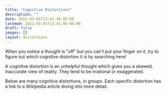 ```yaml
---
title: "Cognitive Distortions"
description: ""
date: 2021-03-01T13:41:40-05:00
lastmod: 2021-03-01T13:41:40-05:00
draft: false
images: []
layout: distortions
---
```


When you notice a thought is "off" but you can't put your finger on it, try to figure out which cognitive distortion it is by searching here!

A cognitive distortion is an unhelpful thought which gives you a skewed, inaccurate view of reality. They tend to be irrational or exaggerated.

Below are many cognitive distortions, in groups. Each specific distortion has a link to a Wikipedia article diving into more detail.